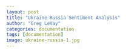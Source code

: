 ```yaml
---
layout: post
title: "Ukraine Russia Sentiment Analysis"
author: "Greg LeVay"
categories: documentation
tags: [documentation]
image: ukraine-russia-1.jpg
---
```


